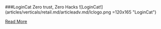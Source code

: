 ###LoginCat
Zero trust, Zero Hacks
![LoginCat!] (articles/verticals/retail.md/articleadv.md/lclogo.png =120x165 "LoginCat")

<a href="https://tekmonks.com/products/logincat-360" target="_blank">Read More</a>